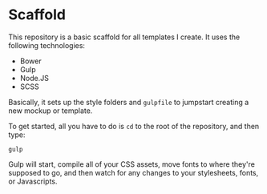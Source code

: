 # Scaffold

This repository is a basic scaffold for all templates I create. It uses the following technologies:

- Bower
- Gulp
- Node.JS
- SCSS

Basically, it sets up the style folders and `gulpfile` to jumpstart creating a new mockup or template.

To get started, all you have to do is `cd` to the root of the repository, and then type:

	gulp
	
Gulp will start, compile all of your CSS assets, move fonts to where they're supposed to go, and
then watch for any changes to your stylesheets, fonts, or Javascripts.